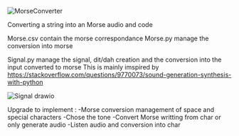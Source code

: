 ![MorseConverter](https://github.com/user-attachments/assets/8ea02180-9161-4aa7-aef1-547547fb21e9)

Converting a string into an Morse audio and code

Morse.csv contain the morse correspondance
Morse.py manage the conversion into morse

Signal.py manage the signal, dit/dah creation and the conversion into the input converted to morse
This is mainly imspired by https://stackoverflow.com/questions/9770073/sound-generation-synthesis-with-python

![Signal drawio](https://github.com/user-attachments/assets/8cfc259e-7b70-4fb2-9d3a-678478774cbd)

Upgrade to implement : 
-Morse conversion management of space and special characters
-Chose the tone
-Convert Morse writting from char or only generate audio
-Listen audio and conversion into char
